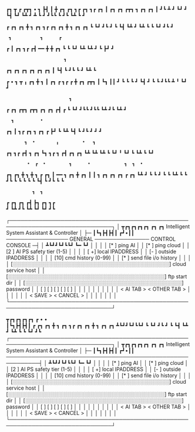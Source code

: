   
  ┏┓  ┳    ┏                              ┏┳┓               •          ┓
  ┣┫  ┃    ╋  ┏┓  ┏┓    ┓┏  ┏┓  ┓┏  ┏┓     ┃   ┏┓  ┏┓  ┏┳┓  ┓  ┏┓  ┏┓  ┃
  ┛┗  ┻    ┛  ┗┛  ┛     ┗┫  ┗┛  ┗┻  ┛      ┻   ┗   ┛   ┛┗┗  ┗  ┛┗  ┗┻  ┗
                         ┛                                              



                                                            
 
  ┏  ┏┓  ┏┓  ╋  ┓  ┏┓  ┓┏  ┏┓  ┏┓  ╋  ┓  ┏┓  ┏┓
  ┗  ┗┛  ┛┗  ┛  ┗  ┗┫  ┗┻  ┛   ┗┻  ┗  ┗  ┗┛  ┛┗
                    ┛

     ┓           ┓      ┏       
  ┏  ┃  ┏┓  ┓┏  ┏┫  ━━  ╋  ╋  ┏┓
  ┗  ┗  ┗┛  ┗┻  ┗┻      ┛  ┗  ┣┛
                              ┛ 

                          ┓
  ┏┓  ┏┓  ┏┓  ┏┓  ┏┓  ┏┓  ┃
  ┗┫  ┗   ┛┗  ┗   ┛   ┗┻  ┗
                         
 
 
  ┏  •  ┓                                  ┳  ╻   ┏┓ 
  ╋  ┓  ┃  ┏┓  ┏  ┓┏  ┏  ╋  ┏┓  ┏┳┓        ┃  ┗┓  ┃┃ 
  ┛  ┗  ┗  ┗   ┛  ┗┫  ┛  ┗  ┗   ┛┗┗        ┻   ╹  ┗┛ 
                   ┛                                 
 
 
                            ┓   
  ┏  ┏┓  ┏┳┓  ┏┳┓  ┏┓  ┏┓  ┏┫  ┏
  ┗  ┗┛  ┛┗┗  ┛┗┗  ┗┻  ┛┗  ┗┻  ┛
 

      ┓          •       
  ┏┓  ┃  ┓┏  ┏┓  ┓  ┏┓  ┏
  ┣┛  ┗  ┗┻  ┗┫  ┗  ┛┗  ┛
  ┛           ┛          
 

           ┓  •        ╻         •   ┓        
  ┏┓  ┓┏  ┏┫  ┓  ┏┓    ┗┓    ┓┏  ┓  ┏┫  ┏┓  ┏┓
  ┗┻  ┗┻  ┗┻  ┗  ┗┛     ╹    ┗┛  ┗  ┗┻  ┗   ┗┛


 
 
 
            •  ┏  •         ┓      •             ┓  ┓  •                    
 ┏┓  ┏┓  ╋  ┓  ╋  ┓  ┏  ┏┓  ┃  ━━  ┓  ┏┓  ╋  ┏┓  ┃  ┃  ┓  ┏┓  ┏┓  ┏┓  ┏  ┏┓ 
 ┗┻  ┛   ┗  ┗  ┛  ┗  ┗  ┗┻  ┗      ┗  ┛┗  ┗  ┗   ┗  ┗  ┗  ┗┫  ┗   ┛┗  ┗  ┗  

 
              ┓  ┓           
  ┏  ┏┓  ┏┓  ┏┫  ┣┓  ┏┓  ┓┏  
  ┛  ┗┻  ┛┗  ┗┻  ┗┛  ┗┛  ┛┗ 
 

┌──────────────────────────────────────────────────────────────────────────────┐
│  ┳┏┓┏┓┏┓┏┓  ┏┓ ┏┓ Intelligent System Assistant & Controller                  │
├─ ┃┗┓┣┫┣┫┃   ┏┛•┃┃ ───────────────── GENERAL ─────────────── CONTROL CONSOLE ─┤
│  ┻┗┛┛┗┛┗┗┛  ┗━ ┗┛                                                            │
│                                                                              │
│   [* ] ping AI                                                               │
│   [* ] ping cloud                                                            │
│   [2 ] AI PS safety tier (1-5)                                               │
│                                                                              │
│   [ +] local IPADDRESS                                                       │
│   [- ] outside IPADDRESS                                                     │
│                                                                              │
│   [10] cmd history (0-99)                                                    │
│   [* ] send file i/o history                                                 │
│                                                                              │
│   [░░░░░░░░░░░░░░░░░░░░░░░░░░░░░░░░░░░░░░░░░░░] cloud service host           │
│   [░░░░░░░░░░░░░░░░░░░░░░░░░░░░░░░░░░░░░░░░░░░] ftp start dir                │
│   [░░░░░░░░░░░░░░░░░░░░░░░░░░░░░░░░░░░░░░░░░░░] password                     │
│   [ ] [ ] [ ] [ ] [ ]                                                        │
│                                                                              │
│                                                                              │
│                                                                              │
│                                                                              │
│     < AI TAB >  < OTHER TAB >                                                │
│                                                                              │
│                                                                              │
│                                                 < SAVE > < CANCEL >          │
│                                                                              │
│                                                                              │
│                                                                              │
└──────────────────────────────────────────────────────────────────────────────┘              



  ┳┏┓┏┓┏┓┏┓                   ┏  •                     •        
  ┃┗┓┣┫┣┫┃         ┏  ┏┓  ┏┓  ╋  ┓  ┏┓  ┓┏  ┏┓  ┏┓  ╋  ┓  ┏┓  ┏┓
  ┻┗┛┛┗┛┗┗┛        ┗  ┗┛  ┛┗  ┛  ┗  ┗┫  ┗┻  ┛   ┗┻  ┗  ┗  ┗┛  ┛┗
┌──────────────────────────────────────────────────────────────────────────────┐ 
│  ┳┏┓┏┓┏┓┏┓  ┏┓ ┏┓ Intelligent System Assistant & Controller                  │ 
├─ ┃┗┓┣┫┣┫┃   ┏┛•┃┃ ───────────────────────────────────────────────────────────┤ 
│  ┻┗┛┛┗┛┗┗┛  ┗━ ┗┛                                                            │ 
│                                                                              │ 
│   [* ] ping AI                                                               │ 
│   [* ] ping cloud                                                            │ 
│   [2 ] AI PS safety tier (1-5)                                               │ 
│                                                                              │ 
│   [ +] local IPADDRESS                                                       │ 
│   [- ] outside IPADDRESS                                                     │ 
│                                                                              │ 
│   [10] cmd history (0-99)                                                    │ 
│   [* ] send file i/o history                                                 │ 
│                                                                              │ 
│   [░░░░░░░░░░░░░░░░░░░░░░░░░░░░░░░░░░░░░░░░░░░] cloud service host           │ 
│   [░░░░░░░░░░░░░░░░░░░░░░░░░░░░░░░░░░░░░░░░░░░] ftp start dir                │ 
│   [░░░░░░░░░░░░░░░░░░░░░░░░░░░░░░░░░░░░░░░░░░░] password                     │ 
│   [ ] [ ] [ ] [ ] [ ]                                                        │ 
│                                                                              │ 
│                                                                              │ 
│                                                                              │ 
│                                                                              │ 
│     < AI TAB >  < OTHER TAB >                                                │ 
│                                                                              │ 
│                                                                              │ 
│                                                 < SAVE > < CANCEL >          │ 
│                                                                              │ 
│                                                                              │ 
│                                                                              │ 
└──────────────────────────────────────────────────────────────────────────────┘ 